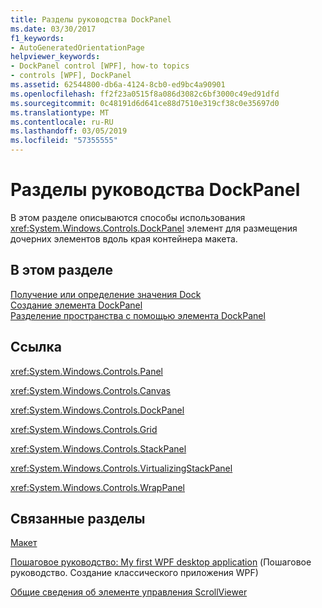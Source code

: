 ```yaml
---
title: Разделы руководства DockPanel
ms.date: 03/30/2017
f1_keywords:
- AutoGeneratedOrientationPage
helpviewer_keywords:
- DockPanel control [WPF], how-to topics
- controls [WPF], DockPanel
ms.assetid: 62544800-db6a-4124-8cb0-ed9bc4a90901
ms.openlocfilehash: ff2f23a0515f8a086d3082c6bf3000c49ed91dfd
ms.sourcegitcommit: 0c48191d6d641ce88d7510e319cf38c0e35697d0
ms.translationtype: MT
ms.contentlocale: ru-RU
ms.lasthandoff: 03/05/2019
ms.locfileid: "57355555"
---
```

# <a name="dockpanel-how-to-topics"></a>Разделы руководства DockPanel
В этом разделе описываются способы использования <xref:System.Windows.Controls.DockPanel> элемент для размещения дочерних элементов вдоль края контейнера макета.  
  
## <a name="in-this-section"></a>В этом разделе  
 [Получение или определение значения Dock](how-to-get-or-set-a-dock-value.md)  
 [Создание элемента DockPanel](how-to-create-a-dockpanel.md)  
 [Разделение пространства с помощью элемента DockPanel](how-to-partition-space-by-using-the-dockpanel-element.md)  
  
## <a name="reference"></a>Ссылка  
 <xref:System.Windows.Controls.Panel>  
  
 <xref:System.Windows.Controls.Canvas>  
  
 <xref:System.Windows.Controls.DockPanel>  
  
 <xref:System.Windows.Controls.Grid>  
  
 <xref:System.Windows.Controls.StackPanel>  
  
 <xref:System.Windows.Controls.VirtualizingStackPanel>  
  
 <xref:System.Windows.Controls.WrapPanel>  
  
## <a name="related-sections"></a>Связанные разделы  
 [Макет](../advanced/layout.md)  
  
 [Пошаговое руководство: My first WPF desktop application](../getting-started/walkthrough-my-first-wpf-desktop-application.md) (Пошаговое руководство. Создание классического приложения WPF)  
  
 [Общие сведения об элементе управления ScrollViewer](scrollviewer-overview.md)
